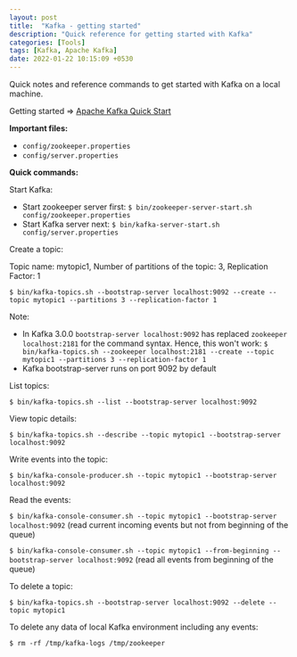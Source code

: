 ```yaml
---
layout: post
title:  "Kafka - getting started"
description: "Quick reference for getting started with Kafka" 
categories: [Tools]
tags: [Kafka, Apache Kafka]
date: 2022-01-22 10:15:09 +0530
---
```


Quick notes and reference commands to get started with Kafka on a local machine.

Getting started => [Apache Kafka Quick Start](https://kafka.apache.org/quickstart)

**Important files:**
* `config/zookeeper.properties`
* `config/server.properties`

**Quick commands:**

Start Kafka:

* Start zookeeper server first: `$ bin/zookeeper-server-start.sh config/zookeeper.properties`
* Start Kafka server next: `$ bin/kafka-server-start.sh config/server.properties`

Create a topic:

Topic name: mytopic1, Number of partitions of the topic: 3, Replication Factor: 1

`$ bin/kafka-topics.sh --bootstrap-server localhost:9092 --create --topic mytopic1 --partitions 3 --replication-factor 1`

Note: 
* In Kafka 3.0.0 `bootstrap-server localhost:9092` has replaced `zookeeper localhost:2181` for the command syntax. Hence, this won't work: `$ bin/kafka-topics.sh --zookeeper localhost:2181 --create --topic mytopic1 --partitions 3 --replication-factor 1`
* Kafka bootstrap-server runs on port 9092 by default

List topics:

`$ bin/kafka-topics.sh --list --bootstrap-server localhost:9092`

View topic details:

`$ bin/kafka-topics.sh --describe --topic mytopic1 --bootstrap-server localhost:9092`

Write events into the topic:

`$ bin/kafka-console-producer.sh --topic mytopic1 --bootstrap-server localhost:9092`

Read the events:

`$ bin/kafka-console-consumer.sh --topic mytopic1 --bootstrap-server localhost:9092` (read current incoming events but not from beginning of the queue)

`$ bin/kafka-console-consumer.sh --topic mytopic1 --from-beginning --bootstrap-server localhost:9092` (read all events from beginning of the queue)


To delete a topic:

`$ bin/kafka-topics.sh --bootstrap-server localhost:9092 --delete --topic mytopic1`

To delete any data of local Kafka environment including any events:

`$ rm -rf /tmp/kafka-logs /tmp/zookeeper`





